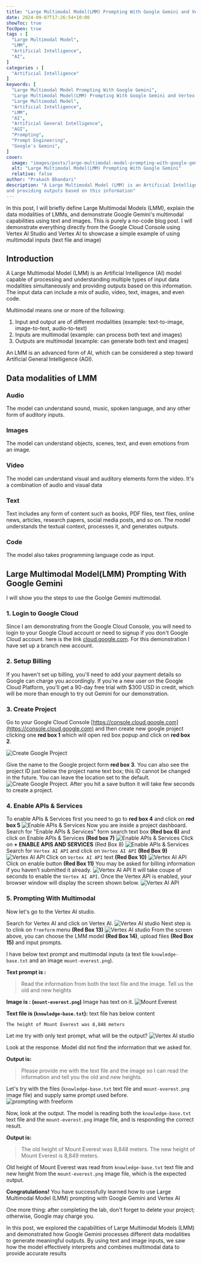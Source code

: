 ```yaml
---
title: "Large Multimodal Model(LMM) Prompting With Google Gemini and Vertex AI"
date: 2024-09-07T17:26:54+10:00
showToc: true
TocOpen: true
tags : [
  "Large Multimodal Model",
  "LMM",
  "Artificial Intelligence",
  "AI",
]
categories : [
  "Artificial Intelligence"
]
keywords: [
  "Large Multimodal Model Prompting With Google Gemini",
  "Large Multimodal Model(LMM) Prompting With Google Gemini and Vertex AI",
  "Large Multimodal Model",
  "Artificial Intelligence",
  "LMM",
  "AI",
  "Artificial General Intelligence",
  "AGI",
  "Prompting",
  "Prompt Engineering",
  "Google's Gemini",
]
cover:
  image: "images/posts/large-multimodal-model-prompting-with-google-gemini-and-vertex-ai/large-multimodal-model.png" 
  alt: "Large Multimodal Model(LMM) Prompting With Google Gemini"
  relative: false
author: "Prakash Bhandari"
description: "A Large Multimodal Model (LMM) is an Artificial Intelligence (AI) model capable of processing and understanding multiple types of data modalities (such as text, audio, video, images, and potentially others) simultaneously, 
and providing outputs based on this information"
---
```

In this post, I will briefly define Large Multimodal Models (LMM), explain the data modalities of LMMs, 
and demonstrate Google Gemini's multimodal capabilities using text and images.
This is purely a no-code blog post.
I will demonstrate everything directly from the Google Cloud Console using
Vertex AI Studio and Vertex AI to showcase a simple example of using multimodal inputs (text file and image)

## Introduction
A Large Multimodal Model (LMM) is an Artificial Intelligence (AI) model capable of processing and understanding multiple types of input data modalities simultaneously and providing outputs based on this information. 
The input data can include a mix of audio, video, text, images, and even code.

Multimodal means one or more of the following:
1. Input and output are of different modalities (example: text-to-image, image-to-text, audio-to-text)
2. Inputs are multimodal (example: can process both text and images)
3. Outputs are multimodal (example: can generate both text and images)

An LMM is an advanced form of AI, which can be considered a step toward Artificial General Intelligence (AGI).

## Data modalities of LMM
### Audio
The model can understand sound, music, spoken language, and any other form of auditory inputs.
### Images
The model can understand objects, scenes, text, and even emotions from an image.
### Video
The model can understand visual and auditory elements form the video. It's a combination of audio and visual data
### Text
Text includes any form of content such as books, PDF files, text files, online news, articles, research papers, social media posts, and so on.
The model understands the textual context, processes it, and generates outputs.
### Code
The model also takes programming language code as input.

## Large Multimodal Model(LMM) Prompting With Google Gemini
I will show you the steps to use the Goolge Gemini multimodal.
### 1. Login to Google Cloud
Since I am demonstrating from the Google Cloud Console, you will need to login to your 
Google Cloud account or need to signup if you don't Google Cloud account.
here is the link [cloud.google.com](https://cloud.google.com). For this demonstration I have set up a branch new account.

### 2. Setup Billing
If you haven't set up billing, you'll need to add your payment details so Google can charge you accordingly.
If you're a new user on the Google Cloud Platform, you'll get a 90-day free trial with $300 USD in credit, which will be more than enough to try out Gemini for our demonstration.

### 3. Create Project 
Go to your Google Cloud Console [https://console.cloud.google.com](https://console.cloud.google.com) 
and then create new google project clicking one **red box 1** which will open red box popup and click on **red box 2**. 

![Create Google Project](/images/posts/large-multimodal-model-prompting-with-google-gemini-and-vertex-ai/create-google-project.png#center "Create Google Project")

Give the name to the Google project form **red box 3**.
You can also see the project ID just below the project name text box; this ID cannot be changed in the future. You can leave the location set to the default. 
![Create Google Project](/images/posts/large-multimodal-model-prompting-with-google-gemini-and-vertex-ai/create-google-project-2.png#center "Create Google Project").
After you hit a save button it will take few seconds to create a project.

### 4. Enable APIs & Services
To enable APIs & Services first you need to go to **red box 4** and click on **red box 5**
![Enable APIs & Services](/images/posts/large-multimodal-model-prompting-with-google-gemini-and-vertex-ai/enable-api-services-1.png#center "Enable APIs & Services")
Now you are inside a project dashboard. Search for "Enable APIs & Services" form search text box  **(Red box 6)**  and click on Enable APIs & Services **(Red box 7)**
![Enable APIs & Services](/images/posts/large-multimodal-model-prompting-with-google-gemini-and-vertex-ai/enable-api-services-2.png#center "Enable APIs & Services")
Click on **+ ENABLE APIS AND SERVICES** (Red Box 8)
![Enable APIs & Services](/images/posts/large-multimodal-model-prompting-with-google-gemini-and-vertex-ai/enable-api-services-3.png#center "Enable APIs & Services")
Search for `Vertex AI API` and click on `Vertex AI API` **(Red Box 9)**
![Vertex AI API](/images/posts/large-multimodal-model-prompting-with-google-gemini-and-vertex-ai/vertex-ai-api-1.png#center "Vertex AI API")
Click on  `Vertex AI API` text **(Red Box 10)**
![Vertex AI API](/images/posts/large-multimodal-model-prompting-with-google-gemini-and-vertex-ai/vertex-ai-api-2.png#center "Vertex AI API")
Click on enable button **(Red Box 11)** You may be asked for billing information if you haven’t submitted it already.
![Vertex AI API](/images/posts/large-multimodal-model-prompting-with-google-gemini-and-vertex-ai/vertex-ai-api-3.png#center "Vertex AI API")
It will take coupe of seconds to enable the `Vertex AI API`.
Once the Vertex API is enabled, your browser window will display the screen shown below.
![Vertex AI API](/images/posts/large-multimodal-model-prompting-with-google-gemini-and-vertex-ai/vertex-ai-api-4.png#center "Vertex AI API")

### 5. Prompting With Multimodal

Now let's go to the Vertex AI studio.

Search for Vertex AI and click on Vertex AI.
![Vertex AI studio](/images/posts/large-multimodal-model-prompting-with-google-gemini-and-vertex-ai/vertex-ai-studio-1.png#center "Vertex AI studio")
Next step is to clink on `freeform` menu **(Red Box 13)**
![Vertex AI studio](/images/posts/large-multimodal-model-prompting-with-google-gemini-and-vertex-ai/prompting-with-freeform-1.png#center "Vertex AI studio")
From the screen above, you can choose the LMM model **(Red Box 14)**, upload files **(Red Box 15)** and input prompts.

I have below text prompt and multimodal inputs (a text file `knowledge-base.txt` and an image `mount-everest.png`).

**Text prompt is :** 
> Read the information from both the text file and the image. Tell us the old and new heights

**Image is : (`mount-everest.png`)** Image has text on it.
![Mount Everest](/images/posts/large-multimodal-model-prompting-with-google-gemini-and-vertex-ai/mount-everest.png#center "Mount Everest")

**Text file is (`knowledge-base.txt`):** text file has below content
```text
The height of Mount Everest was 8,848 meters
```

Let me try with only text prompt, what will be the output?
![Vertex AI studio](/images/posts/large-multimodal-model-prompting-with-google-gemini-and-vertex-ai/prompting-with-freeform-only-with-text-prompt.png#center "Vertex AI studio")

Look at the response. Model did not find the information that we asked for.

**Output is:**
> Please provide me with the text file and the image so I can read the information and tell you the old and new heights.


Let's try with the files (`knowledge-base.txt` text file and `mount-everest.png` image file) and supply same prompt used before.
![prompting with freeform](/images/posts/large-multimodal-model-prompting-with-google-gemini-and-vertex-ai/prompting-with-freeform-only-with-files.png#center "prompting with freeform")

Now, look at the output. 
The model is reading both the `knowledge-base.txt` text file and the `mount-everest.png` image file, and is responding the correct result.

**Output is:**

>The old height of Mount Everest was 8,848 meters. The new height of Mount Everest is 8,849 meters.

Old height of Mount Everest was read from `knowledge-base.txt` text file and new height from the `mount-everest.png` image file, which is the expected output.

**Congratulations!** You have successfully learned how to use Large Multimodal Model (LMM) prompting with Google Gemini and Vertex AI

One more thing: after completing the lab, don't forget to delete your project; otherwise, Google may charge you.

In this post, we explored the capabilities of Large Multimodal Models (LMM) 
and demonstrated how Google Gemini processes different data modalities to generate meaningful outputs. 
By using text and image inputs, we saw how the model effectively interprets and 
combines multimodal data to provide accurate results